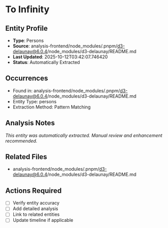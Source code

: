 # To Infinity

## Entity Profile
- **Type**: Persons
- **Source**: analysis-frontend/node_modules/.pnpm/d3-delaunay@6.0.4/node_modules/d3-delaunay/README.md
- **Last Updated**: 2025-10-12T03:42:07.746420
- **Status**: Automatically Extracted

## Occurrences
- Found in: analysis-frontend/node_modules/.pnpm/d3-delaunay@6.0.4/node_modules/d3-delaunay/README.md
- Entity Type: persons
- Extraction Method: Pattern Matching

## Analysis Notes
*This entity was automatically extracted. Manual review and enhancement recommended.*

## Related Files
- analysis-frontend/node_modules/.pnpm/d3-delaunay@6.0.4/node_modules/d3-delaunay/README.md

## Actions Required
- [ ] Verify entity accuracy
- [ ] Add detailed analysis
- [ ] Link to related entities
- [ ] Update timeline if applicable
